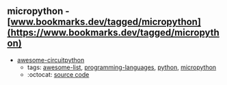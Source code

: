 micropython - [www.bookmarks.dev/tagged/micropython](https://www.bookmarks.dev/tagged/micropython)
---
* [awesome-circuitpython](https://github.com/adafruit/awesome-circuitpython#readme)
    * tags: [awesome-list](../tagged/awesome-list.md), [programming-languages](../tagged/programming-languages.md), [python](../tagged/python.md), [micropython](../tagged/micropython.md)
    * :octocat: [source code](https://github.com/adafruit/awesome-circuitpython#readme)
